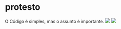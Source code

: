 # protesto
O Código é simples, mas o assunto é importante.
<img src="/img/desktop.png">
<img src="/img/mobile.png">
